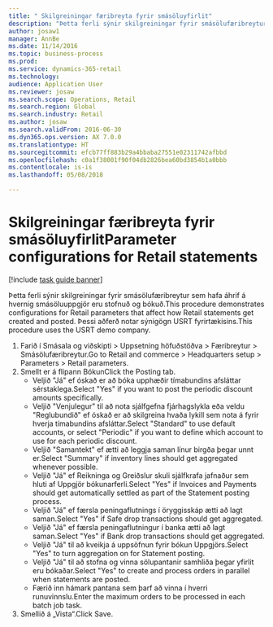 ```yaml
--- 
title: " Skilgreiningar færibreyta fyrir smásöluyfirlit"
description: "Þetta ferli sýnir skilgreiningar fyrir smásölufæribreytur sem hafa áhrif á hvernig smásöluuppgjör eru stofnuð og bókuð."
author: josaw1
manager: AnnBe
ms.date: 11/14/2016
ms.topic: business-process
ms.prod: 
ms.service: dynamics-365-retail
ms.technology: 
audience: Application User
ms.reviewer: josaw
ms.search.scope: Operations, Retail
ms.search.region: Global
ms.search.industry: Retail
ms.author: josaw
ms.search.validFrom: 2016-06-30
ms.dyn365.ops.version: AX 7.0.0
ms.translationtype: HT
ms.sourcegitcommit: efcb77ff883b29a4bbaba27551e02311742afbbd
ms.openlocfilehash: c0a1f38001f90f04db2826bea60bd3854b1a0bbb
ms.contentlocale: is-is
ms.lasthandoff: 05/08/2018

---
```

# <a name="parameter-configurations-for-retail-statements"></a><span data-ttu-id="46765-103"> Skilgreiningar færibreyta fyrir smásöluyfirlit</span><span class="sxs-lookup"><span data-stu-id="46765-103">Parameter configurations for Retail statements</span></span>

[!include [task guide banner](../includes/task-guide-banner.md)]

<span data-ttu-id="46765-104">Þetta ferli sýnir skilgreiningar fyrir smásölufæribreytur sem hafa áhrif á hvernig smásöluuppgjör eru stofnuð og bókuð.</span><span class="sxs-lookup"><span data-stu-id="46765-104">This procedure demonstrates configurations for Retail parameters that affect how Retail statements get created and posted.</span></span> <span data-ttu-id="46765-105">Þessi aðferð notar sýnigögn USRT fyrirtækisins.</span><span class="sxs-lookup"><span data-stu-id="46765-105">This procedure uses the USRT demo company.</span></span>

1. <span data-ttu-id="46765-106">Farið í Smásala og viðskipti > Uppsetning höfuðstöðva > Færibreytur > Smásölufæribreytur.</span><span class="sxs-lookup"><span data-stu-id="46765-106">Go to Retail and commerce > Headquarters setup  > Parameters > Retail parameters.</span></span>
2. <span data-ttu-id="46765-107">Smellt er á flipann Bókun</span><span class="sxs-lookup"><span data-stu-id="46765-107">Click the Posting tab.</span></span>
    * <span data-ttu-id="46765-108">Veljið "Já" ef óskað er að bóka upphæðir tímabundins afsláttar sérstaklega.</span><span class="sxs-lookup"><span data-stu-id="46765-108">Select "Yes" if you want to post the periodic discount amounts specifically.</span></span>  
    * <span data-ttu-id="46765-109">Veljið "Venjulegur" til að nota sjálfgefna fjárhagslykla eða veldu "Reglubundið" ef óskað er að skilgreina hvaða lykill sem nota á fyrir hverja tímabundins afsláttar.</span><span class="sxs-lookup"><span data-stu-id="46765-109">Select "Standard" to use default accounts, or select "Periodic" if you want to define which account to use for each periodic discount.</span></span>  
    * <span data-ttu-id="46765-110">Veljið "Samantekt" ef ætti að leggja saman línur birgða þegar unnt er.</span><span class="sxs-lookup"><span data-stu-id="46765-110">Select "Summary" if inventory lines should get aggregated whenever possible.</span></span>  
    * <span data-ttu-id="46765-111">Veljið "Já" ef Reikninga og Greiðslur skuli sjálfkrafa jafnaður sem hluti af Uppgjör bókunarferli.</span><span class="sxs-lookup"><span data-stu-id="46765-111">Select "Yes" if Invoices and Payments should get automatically settled as part of the Statement posting process.</span></span>  
    * <span data-ttu-id="46765-112">Veljið "Já" ef færsla peningaflutnings í öryggisskáp ætti að lagt saman.</span><span class="sxs-lookup"><span data-stu-id="46765-112">Select "Yes" if Safe drop transactions should get aggregated.</span></span>  
    * <span data-ttu-id="46765-113">Veljið "Já" ef færsla peningaflutningur í banka ætti að lagt saman.</span><span class="sxs-lookup"><span data-stu-id="46765-113">Select "Yes" if Bank drop transactions should get aggregated.</span></span>  
    * <span data-ttu-id="46765-114">Veljið "Já" til að kveikja á uppsöfnun fyrir bókun Uppgjörs.</span><span class="sxs-lookup"><span data-stu-id="46765-114">Select "Yes" to turn aggregation on for Statement posting.</span></span>  
    * <span data-ttu-id="46765-115">Veljið "Já" til að stofna og vinna sölupantanir samhliða þegar yfirlit eru bókaðar.</span><span class="sxs-lookup"><span data-stu-id="46765-115">Select "Yes" to create and process orders in parallel when statements are posted.</span></span>  
    * <span data-ttu-id="46765-116">Færið inn hámark pantana sem þarf að vinna í hverri runuvinnslu.</span><span class="sxs-lookup"><span data-stu-id="46765-116">Enter the maximum orders to be processed in each batch job task.</span></span>  
3. <span data-ttu-id="46765-117">Smellið á „Vista“.</span><span class="sxs-lookup"><span data-stu-id="46765-117">Click Save.</span></span>


